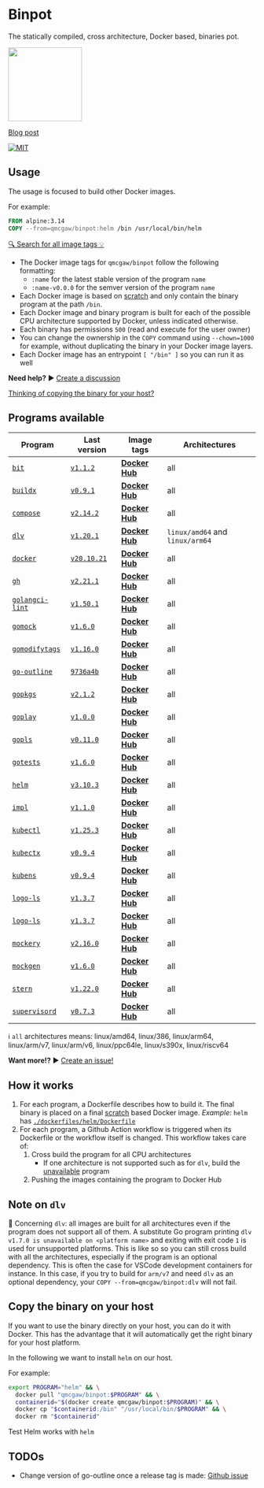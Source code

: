 # Binpot

The statically compiled, cross architecture, Docker based, binaries pot.

<img height="150" src="https://raw.githubusercontent.com/qdm12/binpot/main/binpot.svg">

[Blog post](https://qqq.ninja/blog/post/binpot/)

[![MIT](https://img.shields.io/github/license/qdm12/binpot)](https://github.com/qdm12/binpot/main/LICENSE)

## Usage

The usage is focused to build other Docker images.

For example:

```Dockerfile
FROM alpine:3.14
COPY --from=qmcgaw/binpot:helm /bin /usr/local/bin/helm
```

[🔍 Search for all image tags 💡](https://hub.docker.com/r/qmcgaw/binpot/tags)

- The Docker image tags for `qmcgaw/binpot` follow the following formatting:
  - `:name` for the latest stable version of the program `name`
  - `:name-v0.0.0` for the semver version of the program `name`
- Each Docker image is based on [scratch](https://hub.docker.com/_/scratch) and only contain the binary program at the path `/bin`.
- Each Docker image and binary program is built for each of the possible CPU architecture supported by Docker, unless indicated otherwise.
- Each binary has permissions `500` (read and execute for the user owner)
- You can change the ownership in the `COPY` command using `--chown=1000` for example, without duplicating the binary in your Docker image layers.
- Each Docker image has an entrypoint `[ "/bin" ]` so you can run it as well

**Need help?** ▶️ [Create a discussion](https://github.com/qdm12/binpot/discussions)

[Thinking of copying the binary for your host?](#Copy-the-binary-on-your-host)

## Programs available

| Program | Last version | Image tags | Architectures |
| --- | --- | --- | --- |
| [`bit`](https://github.com/chriswalz/bit) | [`v1.1.2`](https://github.com/chriswalz/bit/releases/tag/v1.1.2) | [**Docker Hub**](https://hub.docker.com/r/qmcgaw/binpot/tags?name=bit) | all |
| [`buildx`](https://github.com/docker/buildx) | [`v0.9.1`](https://github.com/docker/buildx/releases/tag/v0.9.1) | [**Docker Hub**](https://hub.docker.com/r/qmcgaw/binpot/tags?name=buildx) | all |
| [`compose`](https://github.com/docker/compose) | [`v2.14.2`](https://github.com/docker/compose/releases/tag/v2.14.2) | [**Docker Hub**](https://hub.docker.com/r/qmcgaw/binpot/tags?name=compose) | all |
| [`dlv`](https://github.com/go-delve/delve) | [`v1.20.1`](https://github.com/go-delve/delve/releases/tag/v1.20.1) | [**Docker Hub**](https://hub.docker.com/r/qmcgaw/binpot/tags?name=dlv) | `linux/amd64` and `linux/arm64` |
| [`docker`](https://github.com/docker/cli) | [`v20.10.21`](https://github.com/docker/cli/releases/tag/v20.10.21) | [**Docker Hub**](https://hub.docker.com/r/qmcgaw/binpot/tags?name=docker) | all |
| [`gh`](https://github.com/cli/cli) | [`v2.21.1`](https://github.com/cli/cli/releases/tag/v2.21.1) | [**Docker Hub**](https://hub.docker.com/r/qmcgaw/binpot/tags?name=gh) | all |
| [`golangci-lint`](https://github.com/golangci/golangci-lint) | [`v1.50.1`](https://github.com/golangci/golangci-lint/releases/tag/v1.50.1) | [**Docker Hub**](https://hub.docker.com/r/qmcgaw/binpot/tags?name=golangci-lint) | all |
| [`gomock`](https://github.com/golang/mock) | [`v1.6.0`](https://github.com/golang/mock/releases/tag/v1.6.0) | [**Docker Hub**](https://hub.docker.com/r/qmcgaw/binpot/tags?name=gomock) | all |
| [`gomodifytags`](https://github.com/fatih/gomodifytags) | [`v1.16.0`](https://github.com/fatih/gomodifytags/releases/tag/v1.16.0) | [**Docker Hub**](https://hub.docker.com/r/qmcgaw/binpot/tags?name=gomodifytags) | all |
| [`go-outline`](https://github.com/ramya-rao-a/go-outline) | [`9736a4b`](https://github.com/ramya-rao-a/go-outline/commit/9736a4bde949f321d201e5eaa5ae2bcde011bf00) | [**Docker Hub**](https://hub.docker.com/r/qmcgaw/binpot/tags?name=go-outline) | all |
| [`gopkgs`](https://github.com/uudashr/gopkgs) | [`v2.1.2`](https://github.com/uudashr/gopkgs/releases/tag/v2.1.2) | [**Docker Hub**](https://hub.docker.com/r/qmcgaw/binpot/tags?name=gopkgs) | all |
| [`goplay`](https://github.com/haya14busa/goplay) | [`v1.0.0`](https://github.com/haya14busa/goplay/releases/tag/v1.0.0) | [**Docker Hub**](https://hub.docker.com/r/qmcgaw/binpot/tags?name=goplay) | all |
| [`gopls`](https://github.com/golang/tools/tree/master/gopls) | [`v0.11.0`](https://github.com/golang/tools/releases/tag/gopls/v0.11.0) | [**Docker Hub**](https://hub.docker.com/r/qmcgaw/binpot/tags?name=gopls) | all |
| [`gotests`](https://github.com/cweill/gotests) | [`v1.6.0`](https://github.com/cweill/gotests/releases/tag/v1.6.0) | [**Docker Hub**](https://hub.docker.com/r/qmcgaw/binpot/tags?name=gotests) | all |
| [`helm`](https://github.com/helm/helm) | [`v3.10.3`](https://github.com/helm/helm/releases/tag/v3.10.3) | [**Docker Hub**](https://hub.docker.com/r/qmcgaw/binpot/tags?name=helm) | all |
| [`impl`](https://github.com/josharian/impl) | [`v1.1.0`](https://github.com/josharian/impl/releases/tag/v1.1.0) | [**Docker Hub**](https://hub.docker.com/r/qmcgaw/binpot/tags?name=impl) | all |
| [`kubectl`](https://github.com/kubernetes/kubernetes) | [`v1.25.3`](https://github.com/kubernetes/kubernetes/releases/tag/v1.25.3) | [**Docker Hub**](https://hub.docker.com/r/qmcgaw/binpot/tags?name=kubectl) | all |
| [`kubectx`](https://github.com/ahmetb/kubectx) | [`v0.9.4`](https://github.com/ahmetb/kubectx/releases/tag/v0.9.4) | [**Docker Hub**](https://hub.docker.com/r/qmcgaw/binpot/tags?name=kubectx) | all |
| [`kubens`](https://github.com/ahmetb/kubectx) | [`v0.9.4`](https://github.com/ahmetb/kubectx/releases/tag/v0.9.4) | [**Docker Hub**](https://hub.docker.com/r/qmcgaw/binpot/tags?name=kubens) | all |
| [`logo-ls`](https://github.com/Yash-Handa/logo-ls) | [`v1.3.7`](https://github.com/Yash-Handa/logo-ls/releases/tag/v1.3.7) | [**Docker Hub**](https://hub.docker.com/r/qmcgaw/binpot/tags?name=logo-ls) | all |
| [`logo-ls`](https://github.com/Yash-Handa/logo-ls) | [`v1.3.7`](https://github.com/Yash-Handa/logo-ls/releases/tag/v1.3.7) | [**Docker Hub**](https://hub.docker.com/r/qmcgaw/binpot/tags?name=logo-ls-v1.3.7) | all |
| [`mockery`](https://github.com/vektra/mockery) | [`v2.16.0`](https://github.com/vektra/mockery/releases/tag/v2.16.0) | [**Docker Hub**](https://hub.docker.com/r/qmcgaw/binpot/tags?name=mockery) | all |
| [`mockgen`](https://github.com/golang/mock) | [`v1.6.0`](https://github.com/golang/mock/releases/tag/v1.6.0) | [**Docker Hub**](https://hub.docker.com/r/qmcgaw/binpot/tags?name=mockgen) | all |
| [`stern`](https://github.com/stern/stern) | [`v1.22.0`](https://github.com/stern/stern/releases/tag/v1.22.0) | [**Docker Hub**](https://hub.docker.com/r/qmcgaw/binpot/tags?name=stern) | all |
| [`supervisord`](https://github.com/ochinchina/supervisord) | [`v0.7.3`](https://github.com/ochinchina/supervisord/releases/tag/v0.7.3) | [**Docker Hub**](https://hub.docker.com/r/qmcgaw/binpot/tags?name=supervisord) | all |

ℹ️ `all` architectures means: linux/amd64, linux/386, linux/arm64, linux/arm/v7, linux/arm/v6, linux/ppc64le, linux/s390x, linux/riscv64

**Want more!?** ▶️ [Create an issue!](https://github.com/qdm12/binpot/issues)

## How it works

1. For each program, a Dockerfile describes how to build it. The final binary is placed on a final [scratch](https://hub.docker.com/_/scratch) based Docker image. *Example:* `helm` has [`./dockerfiles/helm/Dockerfile`](dockerfiles/helm/Dockerfile)
2. For each program, a Github Action workflow is triggered when its Dockerfile or the workflow itself is changed. This workflow takes care of:
    1. Cross build the program for all CPU architectures
        - If one architecture is not supported such as for `dlv`, build the [unavailable](unavailable) program
    2. Pushing the images containing the program to Docker Hub

## Note on `dlv`

💁 Concerning `dlv`: all images are built for all architectures even if the program does not support all of them.
A substitute Go program printing `dlv v1.7.0 is unavailable on <platform name>` and exiting with exit code `1` is used for unsupported platforms.
This is like so so you can still cross build with all the architectures, especially if the program is an optional dependency.
This is often the case for VSCode development containers for instance. In this case, if you try to build for `arm/v7` and need `dlv` as an optional dependency, your `COPY --from=qmcgaw/binpot:dlv` will not fail.

## Copy the binary on your host

If you want to use the binary directly on your host, you can do it with Docker.
This has the advantage that it will automatically get the right binary for your host platform.

In the following we want to install `helm` on our host.

For example:

```sh
export PROGRAM="helm" && \
  docker pull "qmcgaw/binpot:$PROGRAM" && \
  containerid="$(docker create qmcgaw/binpot:$PROGRAM)" && \
  docker cp "$containerid:/bin" "/usr/local/bin/$PROGRAM" && \
  docker rm "$containerid"
```

Test Helm works with `helm`

## TODOs

- Change version of go-outline once a release tag is made: [Github issue](https://github.com/ramya-rao-a/go-outline/issues/15)
